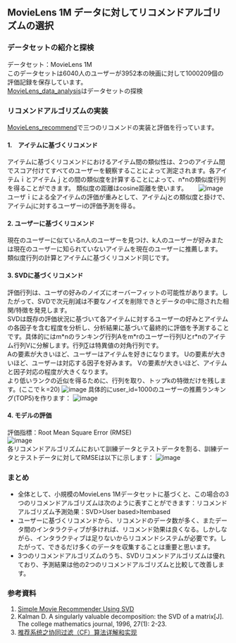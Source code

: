 ## MovieLens 1M データに対してリコメンドアルゴリズムの選択
### データセットの紹介と探検
データセット：MovieLens 1M  
このデータセットは6040人のユーザーが3952本の映画に対して1000209個の評価記録を保存しています。  
[MovieLens_data_analysis](https://github.com/Jellytrial/MovieLens-Recommend/blob/master/MovieLens_data_analysis.ipynb)はデータセットの探検  

### リコメンドアルゴリズムの実装
[MovieLens_recommend](https://github.com/Jellytrial/MovieLens-Recommend/blob/master/MovieLens_recommend.ipynb)で三つのリコメンドの実装と評価を行っています。
#### 1.　アイテムに基づくリコメンド
アイテムに基づくリコメンドにおけるアイテム間の類似性は、2つのアイテム間でスコア付けてすべてのユーザーを観察することによって測定されます。各アイテムｉとアイテムｊとの間の類似度を計算することによって、n*nの類似度行列を得ることができます。
類似度の距離はcosine距離を使います。　　
![image](https://github.com/Jellytrial/MovieLens-Recommend/blob/master/image/item.png)  
ユーザｉによる全アイテムの評価が重みとして、アイテムjとの類似度と掛けで、アイテムjに対するユーザーiの評価予測を得る。  

#### 2. ユーザーに基づくリコメンド
現在のユーザーに似ているn人のユーザーを見つけ、k人のユーザーが好みまたは現在のユーザーに知られていないアイテムを現在のユーザーに推薦します。
類似度行列の計算とアイテムに基づくリコメンド同じです。　　

#### 3. SVDに基づくリコメンド
評価行列は、ユーザの好みのノイズにオーバーフィットの可能性があります。したがって、SVDで次元削減は不要なノイズを削除できとデータの中に隠された相関/特徴を発見します。  
SVDは既存の評価状況に基づいて各アイテムに対するユーザーの好みとアイテムの各因子を含む程度を分析し、分析結果に基づいて最終的に評価を予測することです。具体的にはm*nのランキング行列Aをm\*rのユーザー行列Uとr\*nのアイテム行列Vに分解します。行列∑は特異値の対角行列です。  
Aの要素が大きいほど、ユーザーはアイテムを好きになります。 Uの要素が大きいほど、ユーザーは対応する因子を好みます。 Vの要素が大きいほど、アイテムと因子対応の程度が大きくなります。  
より低いランクの近似を得るために、行列を取り、トップkの特徴だけを残します。(ここでｋ=20)
![image](https://github.com/Jellytrial/MovieLens-Recommend/blob/master/image/svd01.png)
具体的にuser_id=1000のユーザーの推薦ランキング(TOP5)を作ります：
![image](https://github.com/Jellytrial/MovieLens-Recommend/blob/master/image/svd_output.png)  

#### 4. モデルの評価
評価指標：Root Mean Square Error (RMSE)  
![image](https://github.com/Jellytrial/MovieLens-Recommend/blob/master/image/RMSE.png)  
各リコメンドアルゴリズムにおいて訓練データとテストデータを割る、訓練データとテストデータに対してRMSEは以下に示します：
![image](https://github.com/Jellytrial/MovieLens-Recommend/blob/master/image/evl.png)

### まとめ
* 全体として、小規模のMovieLens 1Mデータセットに基づくと、この場合の3つのリコメンドアルゴリズムは次のように表すことができます：リコメンドアルゴリズム予測効果：SVD>User based>Itembased
* ユーザーに基づくリコメンドから、リコメンドのデータ数が多く、またデータ間のインタラクティブが多ければ、リコメンド効果は良くなる。しかしながら、インタラクティブは足りないからリコメンドシステムが必要です。したがって、できるだけ多くのデータを収集することは重要と思います。
* 3つのリコメンドアルゴリズムのうち、SVDリコメンドアルゴリズムは優れており、予測結果は他の2つのリコメンドアルゴリズムと比較して改善します。

### 参考資料
1. [Simple Movie Recommender Using SVD](https://alyssaq.github.io/2015/20150426-simple-movie-recommender-using-svd/)
2. Kalman D. A singularly valuable decomposition: the SVD of a matrix[J]. The college mathematics journal, 1996, 27(1): 2-23.
3. [推荐系统之协同过滤（CF）算法详解和实现](https://www.cnblogs.com/maybe2030/p/4636341.html)
